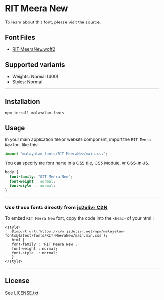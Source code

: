 # RIT Meera New

To learn about this font, please visit the [source](https://gitlab.com/rit-fonts/MeeraNew).

## Font Files

* [RIT-MeeraNew.woff2](RIT-MeeraNew.woff2)

## Supported variants

* Weights: Normal (400)
* Styles: Normal

---

## Installation

```shell
npm install malayalam-fonts
```
## Usage

In your main application file or website component, import the `RIT Meera New` font like this:

```javascript
import "malayalam-fonts/RIT-MeeraNew/main.css";
```
You can specify the font name in a CSS file, CSS Module, or CSS-in-JS.

```css
body {
  font-family: "RIT Meera New";
  font-weight : normal;
  font-style  : normal;
}
```
---

### Use these fonts directly from [jsDelivr CDN](https://www.jsdelivr.com/package/npm/malayalam-fonts)

To embed `RIT Meera New` font, copy the code into the `<head>` of your html :

````
<style>
   @import url('https://cdn.jsdelivr.net/npm/malayalam-fonts@latest/fonts/RIT-MeeraNew/main.min.css');
   html {
   font-family : 'RIT Meera New';
   font-weight : normal;
   font-style  : normal;
   }
</style>
````
---
## License

See [LICENSE.txt](LICENSE.txt)